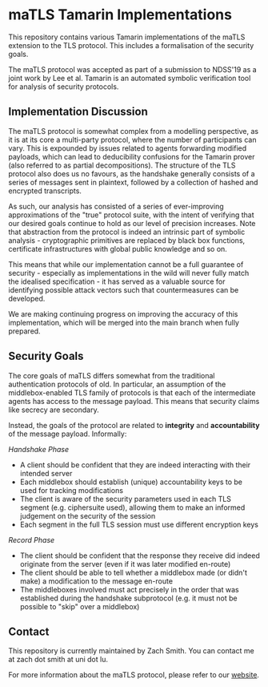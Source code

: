 # maTLS Tamarin Implementations

This repository contains various Tamarin implementations of the maTLS extension to the TLS protocol. This includes a formalisation of the security goals.

The maTLS protocol was accepted as part of a submission to NDSS'19 as a joint work by Lee et al. Tamarin is an automated symbolic verification tool for analysis of security protocols.

## Implementation Discussion

The maTLS protocol is somewhat complex from a modelling perspective, as it is at its core a multi-party protocol, where the number of participants can vary. This is expounded by issues related to agents forwarding modified payloads, which can lead to deducibility confusions for the Tamarin prover (also referred to as partial decompositions). The structure of the TLS protocol also does us no favours, as the handshake generally consists of a series of messages sent in plaintext, followed by a collection of hashed and encrypted transcripts.

As such, our analysis has consisted of a series of ever-improving approximations of the "true" protocol suite, with the intent of verifying that our desired goals continue to hold as our level of precision increases. Note that abstraction from the protocol is indeed an intrinsic part of symbolic analysis - cryptographic primitives are replaced by black box functions, certificate infrastructures with global public knowledge and so on.

This means that while our implementation cannot be a full guarantee of security - especially as implementations in the wild will never fully match the idealised specification - it has served as a valuable source for identifying possible attack vectors such that countermeasures can be developed.

We are making continuing progress on improving the accuracy of this implementation, which will be merged into the main branch when fully prepared.

## Security Goals

The core goals of maTLS differs somewhat from the traditional authentication protocols of old. In particular, an assumption of the middlebox-enabled TLS family of protocols is that each of the intermediate agents has access to the message payload. This means that security claims like secrecy are secondary.

Instead, the goals of the protocol are related to **integrity** and **accountability** of the message payload. Informally:

*Handshake Phase*
- A client should be confident that they are indeed interacting with their intended server
- Each middlebox should establish (unique) accountability keys to be used for tracking modifications
- The client is aware of the security parameters used in each TLS segment (e.g. ciphersuite used), allowing them to make an informed judgement on the security of the session
- Each segment in the full TLS session must use different encryption keys

*Record Phase*
- The client should be confident that the response they receive did indeed originate from the server (even if it was later modified en-route)
- The client should be able to tell whether a middlebox made (or didn't make) a modification to the message en-route
- The middleboxes involved must act precisely in the order that was established during the handshake subprotocol (e.g. it must not be possible to "skip" over a middlebox)

## Contact

This repository is currently maintained by Zach Smith. You can contact me at zach dot smith at uni dot lu.

For more information about the maTLS protocol, please refer to our [website](
https://middlebox-aware-tls.github.io "Middlebox Aware TLS").